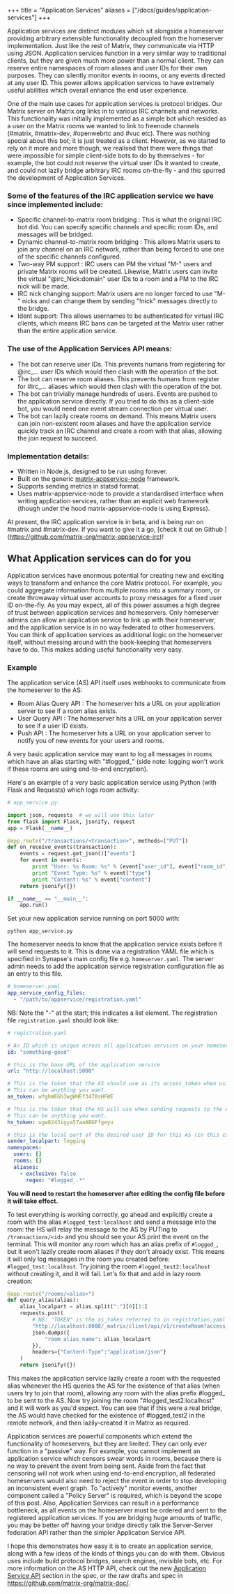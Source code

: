 +++
title = "Application Services"
aliases = ["/docs/guides/application-services"]
+++

Application services are distinct modules which sit alongside a homeserver
providing arbitrary extensible functionality decoupled from the homeserver
implementation. Just like the rest of Matrix, they communicate via HTTP using
JSON. Application services function in a very similar way to traditional
clients, but they are given much more power than a normal client. They can
reserve entire namespaces of room aliases and user IDs for their own purposes.
They can silently monitor events in rooms, or any events directed at any user
ID. This power allows application services to have extremely useful abilities
which overall enhance the end user experience.

One of the main use cases for application services is protocol bridges. Our
Matrix server on Matrix.org links in to various IRC channels and networks. This
functionality was initially implemented as a simple bot which resided as a user
on the Matrix rooms we wanted to link to freenode channels
(#matrix, #matrix-dev, #openwebrtc and #vuc etc). There was nothing special
about this bot; it is just treated as a client. However, as we started to rely
on it more and more though, we realised that there were things that were
impossible for simple client-side bots to do by themselves - for example, the
bot could not reserve the virtual user IDs it wanted to create, and could not
lazily bridge arbitrary IRC rooms on-the-fly - and this spurred the development
of Application Services.

### Some of the features of the IRC application service we have since implemented include:

- Specific channel-to-matrix room bridging : This is what the original IRC bot
  did. You can specify specific channels and specific room IDs, and messages
  will be bridged.
- Dynamic channel-to-matrix room bridging : This allows Matrix users to join any
  channel on an IRC network, rather than being forced to use one of the
  specific channels configured.
- Two-way PM support : IRC users can PM the virtual "M-" users and private
  Matrix rooms will be created. Likewise, Matrix users can invite the
  virtual "@irc_Nick:domain" user IDs to a room and a PM to the IRC nick will
  be made.
- IRC nick changing support: Matrix users are no longer forced to use "M-" nicks
  and can change them by sending "!nick" messages directly to the bridge.
- Ident support: This allows usernames to be authenticated for virtual IRC
  clients, which means IRC bans can be targeted at the Matrix user rather than
  the entire application service.

### The use of the Application Services API means:

- The bot can reserve user IDs. This prevents humans from registering
  for @irc_... user IDs which would then clash with the operation of the bot.
- The bot can reserve room aliases. This prevents humans from register
  for #irc_... aliases which would then clash with the operation of the bot.
- The bot can trivially manage hundreds of users. Events are pushed to the
  application service directly. If you tried to do this as a client-side bot,
  you would need one event stream connection per virtual user.
- The bot can lazily create rooms on demand. This means Matrix users can join
  non-existent room aliases and have the application service quickly track an
  IRC channel and create a room with that alias, allowing the join request to
  succeed.

### Implementation details:

- Written in Node.js, designed to be run using forever.
- Built on the generic [matrix-appservice-node](https://github.com/matrix-org/matrix-appservice-node)
  framework.
- Supports sending metrics in statsd format.
- Uses matrix-appservice-node to provide a standardised interface when writing
  application services, rather than an explicit web framework (though under the
  hood matrix-appservice-node is using Express).

At present, the IRC application service is in beta, and is being run on #matrix
and #matrix-dev. If you want to give it a go, [check it out on Github ]
(https://github.com/matrix-org/matrix-appservice-irc)!

## What Application services can do for you

Application services have enormous potential for creating new and exciting ways
to transform and enhance the core Matrix protocol. For example, you could
aggregate information from multiple rooms into a summary room, or create
throwaway virtual user accounts to proxy messages for a fixed user ID
on-the-fly. As you may expect, all of this power assumes a high degree of trust
between application services and homeservers. Only homeserver admins can allow
an application service to link up with their homeserver, and the application
service is in no way federated to other homeservers. You can think of
application services as additional logic on the homeserver itself, without
messing around with the book-keeping that homeservers have to do. This makes
adding useful functionality very easy.

### Example

The application service (AS) API itself uses webhooks to communicate from the
homeserver to the AS:

- Room Alias Query API : The homeserver hits a URL on your application server to
  see if a room alias exists.
- User Query API : The homeserver hits a URL on your application server to see
  if a user ID exists.
- Push API : The homeserver hits a URL on your application server to notify you
  of new events for your users and rooms.

A very basic application service may want to log all messages in rooms which
have an alias starting with "#logged_" (side note: logging won't work if these
rooms are using end-to-end encryption).

Here's an example of a very basic application service using Python (with Flask
and Requests) which logs room activity:

```python
# app_service.py:

import json, requests  # we will use this later
from flask import Flask, jsonify, request
app = Flask(__name__)

@app.route("/transactions/<transaction>", methods=["PUT"])
def on_receive_events(transaction):
    events = request.get_json()["events"]
    for event in events:
        print "User: %s Room: %s" % (event["user_id"], event["room_id"])
        print "Event Type: %s" % event["type"]
        print "Content: %s" % event["content"]
    return jsonify({})

if __name__ == "__main__":
    app.run()
```

Set your new application service running on port 5000 with:

```
python app_service.py
```

The homeserver needs to know that the application service exists before it will
send requests to it. This is done via a registration YAML file which is
specified in Synapse's main config file e.g. `homeserver.yaml`. The server
admin needs to add the application service registration configuration file as
an entry to this file.

```yaml
# homeserver.yaml
app_service_config_files:
  - "/path/to/appservice/registration.yaml"
```

NB: Note the "-" at the start; this indicates a list element. The registration
file `registration.yaml` should look like:

```yaml
# registration.yaml

# An ID which is unique across all application services on your homeserver. This should never be changed once set.
id: "something-good"

# this is the base URL of the application service
url: "http://localhost:5000"

# This is the token that the AS should use as its access_token when using the Client-Server API
# This can be anything you want.
as_token: wfghWEGh3wgWHEf3478sHFWE

# This is the token that the HS will use when sending requests to the AS.
# This can be anything you want.
hs_token: ugw8243igya57aaABGFfgeyu

# this is the local part of the desired user ID for this AS (in this case @logging:localhost)
sender_localpart: logging
namespaces:
  users: []
  rooms: []
  aliases:
    - exclusive: false
      regex: "#logged_.*"
```

**You will need to restart the homeserver after editing the config file before
  it will take effect.**

To test everything is working correctly, go ahead and explicitly create a room
with the alias `#logged_test:localhost` and send a message into the room: the
HS will relay the message to the AS by PUTing to `/transactions/<id>` and you
should see your AS print the event on the terminal. This will monitor any room
which has an alias prefix of `#logged_`, but it won't lazily create room
aliases if they don't already exist. This means it will only log messages in
the room you created before: `#logged_test:localhost`. Try joining the room
`#logged_test2:localhost` without creating it, and it will fail. Let's fix that
and add in lazy room creation:

```python
@app.route("/rooms/<alias>")
def query_alias(alias):
    alias_localpart = alias.split(":")[0][1:]
    requests.post(
        # NB: "TOKEN" is the as_token referred to in registration.yaml
        "http://localhost:8008/_matrix/client/api/v1/createRoom?access_token=TOKEN",
        json.dumps({
            "room_alias_name": alias_localpart
        }),
        headers={"Content-Type":"application/json"}
    )
    return jsonify({})
```

This makes the application service lazily create a room with the requested alias
whenever the HS queries the AS for the existence of that alias (when users try
to join that room), allowing any room with the alias prefix #logged_ to be sent
to the AS. Now try joining the room "#logged_test2:localhost" and it will work
as you'd expect.  You can see that if this were a real bridge, the AS would
have checked for the existence of #logged_test2 in the remote network, and then
lazily-created it in Matrix as required.

Application services are powerful components which extend the functionality of
homeservers, but they are limited. They can only ever function in a "passive"
way. For example, you cannot implement an application service which censors
swear words in rooms, because there is no way to prevent the event from being
sent. Aside from the fact that censoring will not work when using end-to-end
encryption, all federated homeservers would also need to reject the event in
order to stop developing an inconsistent event graph. To "actively" monitor
events, another component called a "Policy Server" is required, which is beyond
the scope of this post.  Also, Application Services can result in a performance
bottleneck, as all events on the homeserver must be ordered and sent to the
registered application services.  If you are bridging huge amounts of traffic,
you may be better off having your bridge directly talk the Server-Server
federation API rather than the simpler Application Service API.

I hope this demonstrates how easy it is to create an application service, along with a few ideas of the kinds of things you can do with them. Obvious uses include build protocol bridges, search engines, invisible bots, etc. For more information on the AS HTTP API, check out the new [Application Service API](https://spec.matrix.org/latest/application-service-api/) section in the spec, or the raw drafts and spec in <https://github.com/matrix-org/matrix-doc/>.
